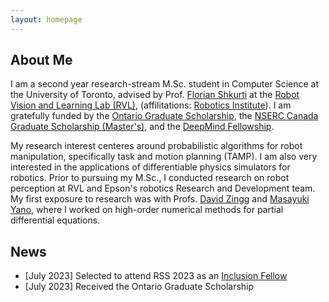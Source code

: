 ```yaml
---
layout: homepage
---
```


## About Me

I am a second year research-stream M.Sc. student in Computer Science at the University of Toronto, advised by Prof. [Florian Shkurti](http://www.cs.toronto.edu/~florian/) at the [Robot Vision and Learning Lab (RVL)](https://rvl.cs.toronto.edu/#/), (affilitations: [Robotics Institute](https://robotics.utoronto.ca/)). I am gratefully funded by the [Ontario Graduate Scholarship](https://osap.gov.on.ca/OSAPPortal/en/A-ZListofAid/PRDR019245.html), the [NSERC Canada Graduate Scholarship (Master's)](https://www.nserc-crsng.gc.ca/students-etudiants/pg-cs/cgsm-bescm_eng.asp), and the [DeepMind Fellowship](https://www.deepmind.com/education).

My research interest centeres around probabilistic algorithms for robot manipulation, specifically task and motion planning (TAMP). I am also very interested in the applications of differentiable physics simulators for robotics. Prior to pursuing my M.Sc., I conducted research on robot perception at RVL and Epson's robotics Research and Development team. My first exposure to research was with Profs. [David Zingg](http://goldfinger.utias.utoronto.ca/dwz/) and [Masayuki Yano](https://www.utias.utoronto.ca/ace/), where I worked on high-order numerical methods for partial differential equations.

## News
- [July 2023] Selected to attend RSS 2023 as an [Inclusion Fellow](https://sites.google.com/seas.upenn.edu/inclusion-rss-2023/program)
- [July 2023] Received the Ontario Graduate Scholarship
